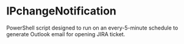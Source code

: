 # IPchangeNotification
PowerShell script designed to run on an every-5-minute schedule to generate Outlook email for opening JIRA ticket.
